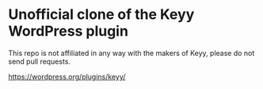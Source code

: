 # Unofficial clone of the Keyy WordPress plugin
This repo is not affiliated in any way with the makers of Keyy, please do not send pull requests.

https://wordpress.org/plugins/keyy/
